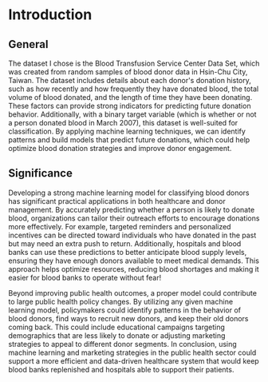 # Introduction
## General
The dataset I chose is the Blood Transfusion Service Center Data Set, which was created from random samples of blood donor data in Hsin-Chu City, Taiwan. The dataset includes details about each donor's donation history, such as how recently and how frequently they have donated blood, the total volume of blood donated, and the length of time they have been donating. These factors can provide strong indicators for predicting future donation behavior. Additionally, with a binary target variable (which is whether or not a person donated blood in March 2007), this dataset is well-suited for classification. By applying machine learning techniques, we can identify patterns and build models that predict future donations, which could help optimize blood donation strategies and improve donor engagement.

## Significance
Developing a strong machine learning model for classifying blood donors has significant practical applications in both healthcare and donor management. By accurately predicting whether a person is likely to donate blood, organizations can tailor their outreach efforts to encourage donations more effectively. For example, targeted reminders and personalized incentives can be directed toward individuals who have donated in the past but may need an extra push to return. Additionally, hospitals and blood banks can use these predictions to better anticipate blood supply levels, ensuring they have enough donors available to meet medical demands. This approach helps optimize resources, reducing blood shortages and making it easier for blood banks to operate without fear!


Beyond improving public health outcomes, a proper model could contribute to large public health policy changes. By utilizing any given machine learning model, policymakers could identify patterns in the behavior of blood donors, find ways to recruit new donors, and keep their old donors coming back. This could include educational campaigns targeting demographics that are less likely to donate or adjusting marketing strategies to appeal to different donor segments. In conclusion, using machine learning and marketing strategies in the public health sector could support a more efficient and data-driven healthcare system that would keep blood banks replenished and hospitals able to support their patients.
